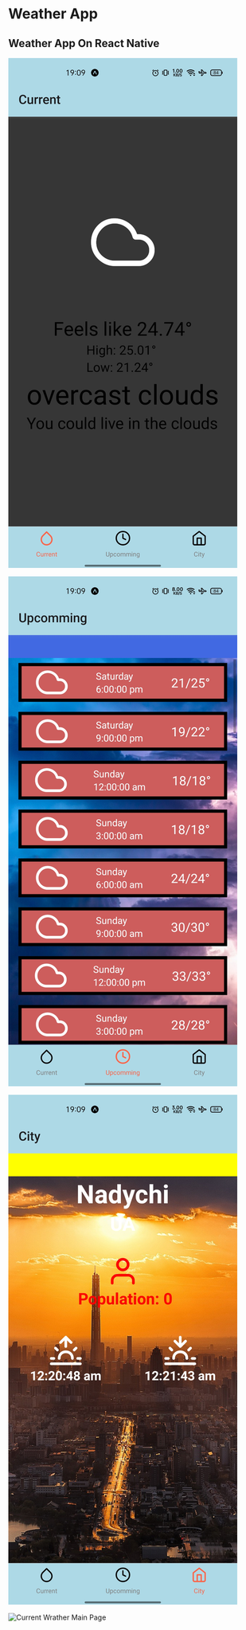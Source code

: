 # Weather App
## Weather App On React Native

![Current Wrather Main Page](https://github.com/lysiak-yevhenii/react-native-weather-app/blob/master/doc-img/Screenshot_2024-07-27-19-09-49-05_f73b71075b1de7323614b647fe394240.jpg)


![Upcoming Weahter Page](https://github.com/lysiak-yevhenii/react-native-weather-app/blob/master/doc-img/Screenshot_2024-07-27-19-09-55-28_f73b71075b1de7323614b647fe394240.jpg)


![City Weather Page](https://github.com/lysiak-yevhenii/react-native-weather-app/blob/master/doc-img/Screenshot_2024-07-27-19-09-59-06_f73b71075b1de7323614b647fe394240.jpg)


<picture>
  <img alt="Current Wrather Main Page" src="https://user-images.githubusercontent.com/25423296/163456779-a8556205-d0a5-45e2-ac17-42d089e3c3f8.png](https://github.com/lysiak-yevhenii/react-native-weather-app/blob/master/doc-img/Screenshot_2024-07-27-19-09-49-05_f73b71075b1de7323614b647fe394240.jpg" width="500" height="600">
</picture>
